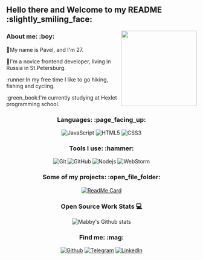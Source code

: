 <h2> Hello there and Welcome to my README :slightly_smiling_face:</h2>
<img align='right' src='https://media.giphy.com/media/dYl85H1KNittSriFyH/giphy.gif' width='200'>
<h3>About me: :boy:</h3>
<p>👋My name is Pavel, and I'm 27.</p>
<p>🌱I'm a novice frontend developer, living in Russia in St.Petersburg.</p>
<p>:runner:In my free time I like to go hiking, fishing and cycling.</p>
<p>:green_book:I'm currently studying at Hexlet programming school.</p>
<h3 align="center">Languages: :page_facing_up:</h3>
<div align="center">

![JavaScript](https://img.shields.io/badge/-JavaScript-yellow?style=flat-square&logo=javascript&logoColor=white)
![HTML5](https://img.shields.io/badge/-HTML5-E34F26?style=flat-square&logo=html5&logoColor=white)
![CSS3](https://img.shields.io/badge/-CSS3-1572B6?style=flat-square&logo=css3)
</div>
<h3 align="center">Tools I use: :hammer:</h3>
<div align="center">

![Git](https://img.shields.io/badge/-Git-black?style=flat-square&logo=git)
![GitHub](https://img.shields.io/badge/-GitHub-181717?style=flat-square&logo=github)
![Nodejs](https://img.shields.io/badge/-Nodejs-black?style=flat-square&logo=Node.js)
![WebStorm](https://img.shields.io/badge/-WebStorm-black?style=flat-square&logo=WebStorm)
</div>
<h3 align="center">Some of my projects: :open_file_folder:</h3>
<div align="center">

[![ReadMe Card](https://github-readme-stats.vercel.app/api/pin/?username=Mabby20&repo=frontend-project-44)](https://github.com/Mabby20/frontend-project-44)
</div>
<h3 align="center">Open Source Work Stats 💻</h3>
<div align="center">

![Mabby's Github stats](https://github-readme-stats.vercel.app/api?username=Mabby20&show_icons=true)
</div>
<h3 align="center">Find me: :mag:</h3>
<div align="center">
<a href="https://github.com/Mabby20" target="_blank"><img alt="Github" 
src="https://img.shields.io/badge/GitHub-%2312100E.svg?&style=for-the-badge&logo=Github&logoColor=white" /></a>
<a href="https://t.me/Mabbyy94" target="_blank"><img alt="Telegram" 
src="https://img.shields.io/badge/-Telegram-black.svg?&style=for-the-badge&logo=Telegram&logoColor=white" /></a>
<a href="https://www.linkedin.com/in/pavel-kolotiy-b6042924b/" target="_blank"><img alt="LinkedIn" 
src="https://img.shields.io/badge/linkedin-%2312100E.svg?&style=for-the-badge&logo=linkedin&logoColor=blue" /></a>
</div>

<!--
**Mabby20/Mabby20** is a ✨ _special_ ✨ repository because its `README.md` (this file) appears on your GitHub profile.

Here are some ideas to get you started:

- 🔭 I’m currently working on ...
- 🌱 I’m currently learning ...
- 👯 I’m looking to collaborate on ...
- 🤔 I’m looking for help with ...
- 💬 Ask me about ...
- 📫 How to reach me: ...
- 😄 Pronouns: ...
- ⚡ Fun fact: ...
-->
